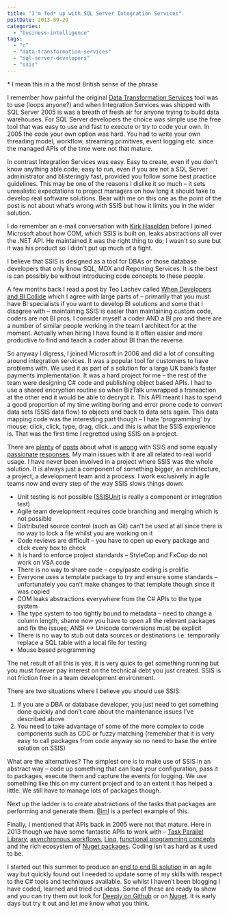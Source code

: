 ```yaml
---
title: "I'm fed* up with SQL Server Integration Services"
postDate: 2013-09-29
categories: 
  - "business-intelligence"
tags: 
  - "c"
  - "data-transformation-services"
  - "sql-server-developers"
  - "ssis"
---
```


\* I mean this in a the most British sense of the phrase

I remember how painful the original [Data Transformation Services](http://en.wikipedia.org/wiki/Data_Transformation_Services) tool was to use (loops anyone?) and when Integration Services was shipped with SQL Server 2005 is was a breath of fresh air for anyone trying to build data warehouses. For SQL Server developers the choice was simple use the free tool that was easy to use and fast to execute or try to code your own. In 2005 the code your own option was hard. You had to write your own threading model, workflow, streaming primitives, event logging etc. since the managed APIs of the time were not that mature.

In contrast Integration Services was easy. Easy to create, even if you don’t know anything able code; easy to run, even if you are not a SQL Server administrator and blisteringly fast, provided you follow some best practice guidelines. This may be one of the reasons I dislike it so much – it sets unrealistic expectations to project managers on how long it should take to develop real software solutions. Bear with me on this one as the point of the post is not about what’s wrong with SSIS but how it limits you in the wider solution.

I do remember an e-mail conversation with [Kirk Haselden](http://www.linkedin.com/in/knightreign) before I joined Microsoft about how COM, which SSIS is built on, leaks abstractions all over the .NET API. He maintained it was the right thing to do; I wasn't so sure but it was his product so I didn't put up much of a fight.

I believe that SSIS is designed as a tool for DBAs or those database developers that only know SQL, MDX and Reporting Services. It is the best is can possibly be without introducing code concepts to these people.

A few months back I read a post by Teo Lachev called [When Developers and BI Collide](http://prologika.com/CS/blogs/blog/archive/2013/03/09/when-developers-and-bi-collide.aspx) which I agree with large parts of – primarily that you must have BI specialists if you want to develop BI solutions and some that I disagree with – maintaining SSIS is easier than maintaining custom code, coders are not BI pros. I consider myself a coder AND a BI pro and there are a number of similar people working in the team I architect for at the moment. Actually when hiring I have found is it often easier and more productive to find and teach a coder about BI than the reverse.

So anyway I digress, I joined Microsoft in 2006 and did a lot of consulting around integration services. It was a popular tool for customers to have problems with. We used it as part of a solution for a large UK bank’s faster payments implementation. It was a hard project for me – the rest of the team were designing C# code and publishing object based APIs. I had to use a shared encryption routine so when BizTalk unwrapped a transaction at the other end it would be able to decrypt it. This API meant I has to spend a good proportion of my time writing boring and error prone code to convert data sets (SSIS data flow) to objects and back to data sets again. This data mapping code was the interesting part though – I hate ‘programming’ by mouse; click, click, type, drag, click...and this is what the SSIS experience is. That was the first time I regretted using SSIS on a project.

There are [plenty](http://ayende.com/Wiki/I+Hate+SSIS.ashx) of [posts](http://ayende.com/blog/992/ssis-debugging-frustrations) about what is [wrong](http://ayende.com/blog/2659/ssis-the-backlash) with SSIS and some equally [passionate](http://consultingblogs.emc.com/jamiethomson/archive/2007/07/27/SSIS_3A00_-The-backlash-continues.aspx) [responses](http://consultingblogs.emc.com/jamiethomson/archive/2007/07/30/SSIS_3A00_-A-response-from-Microsoft-to-the-growing-criticism.aspx). My main issues with it are all related to real world usage. I have never been involved in a project where SSIS was the whole solution. It is always just a component of something bigger, an architecture, a project, a development team and a process. I work exclusively in agile teams now and every step of the way SSIS slows things down:

- Unit testing is not possible ([SSISUnit](http://ssisunit.codeplex.com/) is really a component or integration test)
- Agile team development requires code branching and merging which is not possible
- Distributed source control (such as Git) can’t be used at all since there is no way to lock a file whilst you are working on it
- Code reviews are difficult – you have to open up every package and click every box to check
- It is hard to enforce project standards – StyleCop and FxCop do not work on VSA code
- There is no way to share code – copy/paste coding is prolific
- Everyone uses a template package to try and ensure some standards – unfortunately you can’t make changes to that template though since it was copied
- COM leaks abstractions everywhere from the C# APIs to the type system
- The type system to too tightly bound to metadata – need to change a column length, shame now you have to open all the relevant packages and fix the issues; ANSI <-> Unicode conversions must be explicit
- There is no way to stub out data sources or destinations i.e. temporarily replace a SQL table with a local file for testing
- Mouse based programming

The net result of all this is yes, it is very quick to get something running but you must forever pay interest on the technical debt you just created. SSIS is not friction free in a team development environment.

There are two situations where I believe you should use SSIS:

1. If you are a DBA or database developer, you just need to get something done quickly and don’t care about the maintenance issues I've described above
2. You need to take advantage of some of the more complex to code components such as CDC or fuzzy matching (remember that it is very easy to call packages from code anyway so no need to base the entire solution on SSIS)

What are the alternatives? The simplest one is to make use of SSIS in an abstract way – code up something that can load your configuration, pass it to packages, execute them and capture the events for logging. We use something like this on my current project and to an extent it has helped a little. We still have to manage lots of packages though.

Next up the ladder is to create abstractions of the tasks that packages are performing and generate them. [Biml](http://www.varigence.com/Products/Biml/Capabilities) is a perfect example of this.

Finally, I mentioned that APIs back in 2005 were not that mature. Here in 2013 though we have some fantastic APIs to work with – [Task Parallel Library](http://msdn.microsoft.com/en-us/library/dd460717.aspx), [asynchronous workflows](http://msdn.microsoft.com/en-us/library/vstudio/hh191443.aspx), [Linq](http://msdn.microsoft.com/en-us/library/vstudio/bb397926.aspx), [functional programming concepts](http://aabs.wordpress.com/2008/04/16/functional-programming-in-csharp-higher-order-functions/) and the rich ecosystem of [Nuget packages](https://www.nuget.org/). Coding isn't as hard as it used to be.

I started out this summer to produce an [end to end BI solution](http://snape.me/category/sample-solution/) in an agile way but quickly found out I needed to update some of my skills with respect to the C# tools and techniques available. So whilst I haven’t been blogging I have coded, learned and tried out ideas. Some of these are ready to show and you can try them out look for [Deeply on Github](https://github.com/jsnape/deeply) or on [Nuget](https://www.nuget.org/packages/deeply/). It is early days but try it out and let me know what you think.
